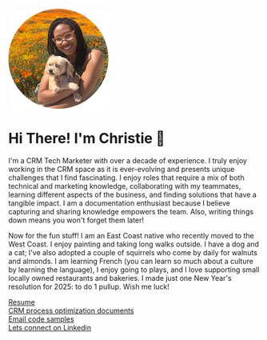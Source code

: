 ![Hanging with my doggie in the California superbloom](https://github.com/ChrisThorn10/portfolio/blob/main/profile-posing-with-dog-round-200x200.png?raw=true "Hanging with my doggie in the California superbloom")
# Hi There! I'm Christie 👋
I'm a CRM Tech Marketer with over a decade of experience. I truly enjoy working in the CRM space as it is ever-evolving and presents unique challenges that I find fascinating. I enjoy roles that require a mix of both technical and marketing knowledge, collaborating with my teammates, learning different aspects of the business, and finding solutions that have a tangible impact. I am a documentation enthusiast because I believe capturing and sharing knowledge empowers the team. Also, writing things down means you won't forget them later!

Now for the fun stuff! I am an East Coast native who recently moved to the West Coast. I enjoy painting and taking long walks outside. I have a dog and a cat; I've also adopted a couple of squirrels who come by daily for walnuts and almonds. I am learning French (you can learn so much about a culture by learning the language), I enjoy going to plays, and I love supporting small locally owned restaurants and bakeries. I made just one New Year's resolution for 2025: to do 1 pullup. Wish me luck!

[Resume](https://github.com/ChrisThorn10/portfolio/blob/main/thornton-resume-2025-github.pdf)
<br>
[CRM process optimization documents](crm-process-optimization-documents)
<br>
[Email code samples]()
<br>
[Lets connect on Linkedin](https://www.linkedin.com/in/thornton-christie/)
